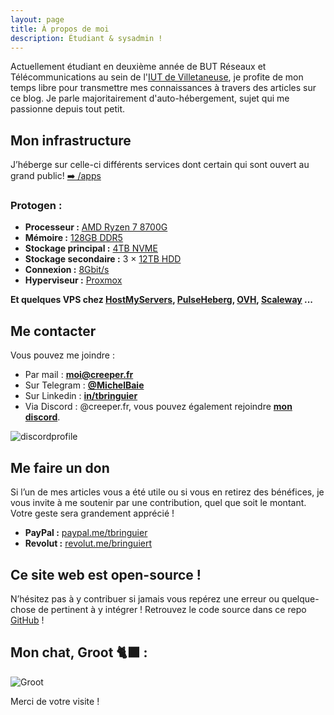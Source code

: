 ```yaml
---
layout: page
title: À propos de moi
description: Étudiant & sysadmin !
---
```


Actuellement étudiant en deuxième année de BUT Réseaux et Télécommunications au sein de l'[IUT de Villetaneuse](https://iutv.univ-paris13.fr/), je profite de mon temps libre pour transmettre mes connaissances à travers des articles sur ce blog. Je parle majoritairement d'auto-hébergement, sujet qui me passionne depuis tout petit.

## Mon infrastructure

J’héberge sur celle-ci différents services dont certain qui sont ouvert au grand public! [➡️ /apps](https://creeper.fr/apps)

### Protogen :

- **Processeur :** [AMD Ryzen 7 8700G](https://www.amazon.fr/dp/B0CQ4JBKW3)
- **Mémoire :** [128GB DDR5](https://www.amazon.fr/dp/B0C34D1BBT)
- **Stockage principal :** [4TB NVME](https://www.amazon.fr/dp/B0CBYZ6DD1)
- **Stockage secondaire :** 3 × [12TB HDD](https://www.amazon.fr/dp/B0CFBF7SV8)
- **Connexion :** [8Gbit/s](8Gbit/s)
- **Hyperviseur :** [Proxmox](https://proxmox.com/)

**Et quelques VPS chez [HostMyServers](https://www.hostmyservers.fr/), [PulseHeberg](https://pulseheberg.com/cloud/), [OVH](https://www.ovhcloud.com/fr/vps/), [Scaleway](https://www.scaleway.com/fr/instances-virtuelles/) ...**

## Me contacter

Vous pouvez me joindre : 

* Par mail : [**moi@creeper.fr**](mailto:moi@creeper.fr)
* Sur Telegram : [**@MichelBaie**](https://t.me/MichelBaie)
* Sur Linkedin : [**in/tbringuier**](https://www.linkedin.com/in/tbringuier)
* Via Discord : @creeper.fr, vous pouvez également rejoindre [**mon discord**](https://discord.gg/34tTSGRRyb).

![discordprofile](https://discordprofile.creeper.fr)

## Me faire un don

Si l’un de mes articles vous a été utile ou si vous en retirez des bénéfices, je vous invite à me soutenir par une contribution, quel que soit le montant. Votre geste sera grandement apprécié !

- **PayPal :** [paypal.me/tbringuier](https://paypal.me/tbringuier)
- **Revolut :** [revolut.me/bringuiert](https://revolut.me/bringuiert)

## Ce site web est open-source !

N’hésitez pas à y contribuer si jamais vous repérez une erreur ou quelque-chose de pertinent à y intégrer ! Retrouvez le code source dans ce repo [GitHub](https://github.com/MichelBaie/creeper.fr/) !

## Mon chat, Groot 🐈‍⬛ :

![Groot](assets/img/groot.png)

Merci de votre visite ! 